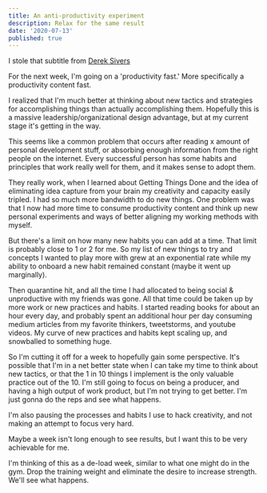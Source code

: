 ```yaml
---
title: An anti-productivity experiment
description: Relax for the same result
date: '2020-07-13'
published: true
---
```

I stole that subtitle from [Derek Sivers](https://sivers.org/)

For the next week, I'm going on a 'productivity fast.' More specifically a productivity content fast.

I realized that I'm much better at thinking about new tactics and strategies for accomplishing things than actually accomplishing them. Hopefully this is a massive leadership/organizational design advantage, but at my current stage it's getting in the way.

This seems like a common problem that occurs after reading x amount of personal development stuff, or absorbing enough information from the right people on the internet. Every successful person has some habits and principles that work really well for them, and it makes sense to adopt them. 

They really work, when I learned about Getting Things Done and the idea of eliminating idea capture from your brain my creativity and capacity easily tripled. I had so much more bandwidth to do new things. One problem was that I now had more time to consume productivity content and think up new personal experiments and ways of better aligning my working methods with myself.

But there's a limit on how many new habits you can add at a time. That limit is probably close to 1 or 2 for me. So my list of new things to try and concepts I wanted to play more with grew at an exponential rate while my ability to onboard a new habit remained constant (maybe it went up marginally). 

Then quarantine hit, and all the time I had allocated to being social & unproductive with my friends was gone. All that time could be taken up by more work or new practices and habits. I started reading books for about an hour every day, and probably spent an additional hour per day consuming medium articles from my favorite thinkers, tweetstorms, and youtube videos. My curve of new practices and habits kept scaling up, and snowballed to something huge.

So I'm cutting it off for a week to hopefully gain some perspective. It's possible that I'm in a net better state when I can take my time to think about new tactics, or that the 1 in 10 things I implement is the only valuable practice out of the 10. I'm still going to focus on being a producer, and having a high output of work product, but I'm not trying to get better. I'm just gonna do the reps and see what happens.

I'm also pausing the processes and habits I use to hack creativity, and not making an attempt to focus very hard.

Maybe a week isn't long enough to see results, but I want this to be very achievable for me. 

I'm thinking of this as a de-load week, similar to what one might do in the gym. Drop the training weight and eliminate the desire to increase strength. We'll see what happens.

